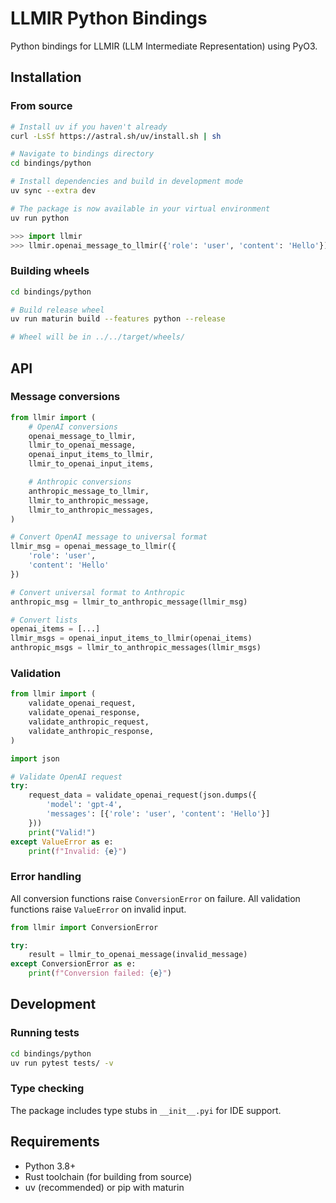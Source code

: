 # LLMIR Python Bindings

Python bindings for LLMIR (LLM Intermediate Representation) using PyO3.

## Installation

### From source

```bash
# Install uv if you haven't already
curl -LsSf https://astral.sh/uv/install.sh | sh

# Navigate to bindings directory
cd bindings/python

# Install dependencies and build in development mode
uv sync --extra dev

# The package is now available in your virtual environment
uv run python
```

```python
>>> import llmir
>>> llmir.openai_message_to_llmir({'role': 'user', 'content': 'Hello'})
```

### Building wheels

```bash
cd bindings/python

# Build release wheel
uv run maturin build --features python --release

# Wheel will be in ../../target/wheels/
```

## API

### Message conversions

```python
from llmir import (
    # OpenAI conversions
    openai_message_to_llmir,
    llmir_to_openai_message,
    openai_input_items_to_llmir,
    llmir_to_openai_input_items,

    # Anthropic conversions
    anthropic_message_to_llmir,
    llmir_to_anthropic_message,
    llmir_to_anthropic_messages,
)

# Convert OpenAI message to universal format
llmir_msg = openai_message_to_llmir({
    'role': 'user',
    'content': 'Hello'
})

# Convert universal format to Anthropic
anthropic_msg = llmir_to_anthropic_message(llmir_msg)

# Convert lists
openai_items = [...]
llmir_msgs = openai_input_items_to_llmir(openai_items)
anthropic_msgs = llmir_to_anthropic_messages(llmir_msgs)
```

### Validation

```python
from llmir import (
    validate_openai_request,
    validate_openai_response,
    validate_anthropic_request,
    validate_anthropic_response,
)

import json

# Validate OpenAI request
try:
    request_data = validate_openai_request(json.dumps({
        'model': 'gpt-4',
        'messages': [{'role': 'user', 'content': 'Hello'}]
    }))
    print("Valid!")
except ValueError as e:
    print(f"Invalid: {e}")
```

### Error handling

All conversion functions raise `ConversionError` on failure.
All validation functions raise `ValueError` on invalid input.

```python
from llmir import ConversionError

try:
    result = llmir_to_openai_message(invalid_message)
except ConversionError as e:
    print(f"Conversion failed: {e}")
```

## Development

### Running tests

```bash
cd bindings/python
uv run pytest tests/ -v
```

### Type checking

The package includes type stubs in `__init__.pyi` for IDE support.

## Requirements

- Python 3.8+
- Rust toolchain (for building from source)
- uv (recommended) or pip with maturin
